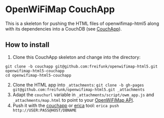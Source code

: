 # OpenWiFiMap CouchApp

This is a skeleton for pushing the HTML files of openwifimap-html5 along with its dependencies into a CouchDB (see [CouchApp](http://couchapp.org/page/index)).

## How to install
1. Clone this CouchApp skeleton and change into the directory: 
```
git clone -b couchapp git@github.com:freifunk/openwifimap-html5.git openwifimap-html5-couchapp
cd openwifimap-html5-couchapp
```
2. Clone the HTML app into `_attachments`:
`git clone -b gh-pages git@github.com:freifunk/openwifimap-html5.git _attachments`
3. Adapt the `couchurl` variable in `_attachments/script/owm_app.js` and `_attachments/map.html` to point to your [OpenWiFiMap API](https://github.com/freifunk/openwifimap-api).
4. Push it with the [couchapp](http://couchapp.org/page/index) or [erica](https://github.com/benoitc/erica) tool:
`erica push http://USER:PASS@HOST/DBNAME`
